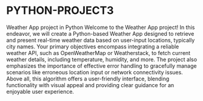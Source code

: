 # PYTHON-PROJECT3
Weather App  project in Python 
Welcome to the Weather App project! In this endeavor, we will create a Python-based Weather App designed to retrieve and present real-time weather data based on user-input locations, typically city names. Your primary objectives encompass integrating a reliable weather API, such as OpenWeatherMap or Weatherstack, to fetch current weather details, including temperature, humidity, and more. The project also emphasizes the importance of effective error handling to gracefully manage scenarios like erroneous location input or network connectivity issues. 
<br>
Above all, this algorithm offers a user-friendly interface, blending functionality with visual appeal and providing clear guidance for an enjoyable user experience.
<br>
